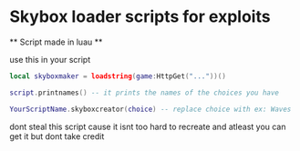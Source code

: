 # Skybox loader scripts for exploits

** Script made in luau **

use this in your script

``` lua
local skyboxmaker = loadstring(game:HttpGet("..."))()

script.printnames() -- it prints the names of the choices you have

YourScriptName.skyboxcreator(choice) -- replace choice with ex: Waves

```

dont steal this script cause it isnt too hard to recreate and atleast
you can get it but dont take credit
